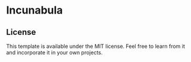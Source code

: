 # Incunabula

## License

This template is available under the MIT license. Feel free to learn from it and incorporate it in your own projects.
